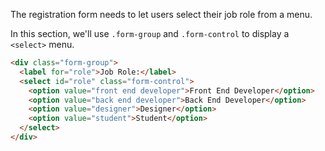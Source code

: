 The registration form needs to let users select their job role from a menu. 

In this section, we'll use `.form-group` and `.form-control` to display a `<select>` menu.

```html
<div class="form-group">
  <label for="role">Job Role:</label>
  <select id="role" class="form-control">
    <option value="front end developer">Front End Developer</option>
    <option value="back end developer">Back End Developer</option>
    <option value="designer">Designer</option>
    <option value="student">Student</option>
  </select>
</div>
```